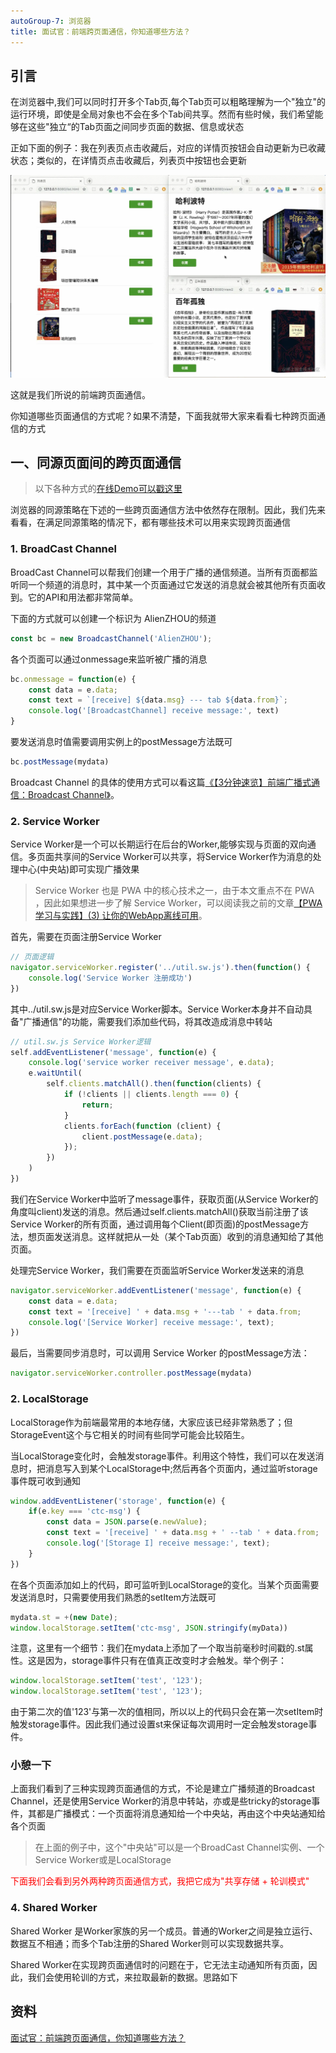 ```yaml
---
autoGroup-7: 浏览器
title: 面试官：前端跨页面通信，你知道哪些方法？
---
```

## 引言
在浏览器中,我们可以同时打开多个Tab页,每个Tab页可以粗略理解为一个"独立"的运行环境，即使是全局对象也不会在多个Tab间共享。然而有些时候，我们希望能够在这些"独立“的Tab页面之间同步页面的数据、信息或状态

正如下面的例子：我在列表页点击收藏后，对应的详情页按钮会自动更新为已收藏状态；类似的，在详情页点击收藏后，列表页中按钮也会更新

![demo](./images/169d767c01990c37~tplv-t2oaga2asx-zoom-in-crop-mark_3024_0_0_0.jpg)

这就是我们所说的前端跨页面通信。

你知道哪些页面通信的方式呢？如果不清楚，下面我就带大家来看看七种跨页面通信的方式

## 一、同源页面间的跨页面通信
> 以下各种方式的[在线Demo可以戳这里](https://alienzhou.github.io/cross-tab-communication/)

浏览器的同源策略在下述的一些跨页面通信方法中依然存在限制。因此，我们先来看看，在满足同源策略的情况下，都有哪些技术可以用来实现跨页面通信
### 1. BroadCast Channel
BroadCast Channel可以帮我们创建一个用于广播的通信频道。当所有页面都监听同一个频道的消息时，其中某一个页面通过它发送的消息就会被其他所有页面收到。它的API和用法都非常简单。

下面的方式就可以创建一个标识为 AlienZHOU的频道
```js
const bc = new BroadcastChannel('AlienZHOU');
```
各个页面可以通过onmessage来监听被广播的消息
```js
bc.onmessage = function(e) {
    const data = e.data;
    const text = `[receive] ${data.msg} --- tab ${data.from}`;
    console.log('[BroadcastChannel] receive message:', text)
}
```
要发送消息时值需要调用实例上的postMessage方法既可
```js
bc.postMessage(mydata)
```
Broadcast Channel 的具体的使用方式可以看这篇[《【3分钟速览】前端广播式通信：Broadcast Channel》](https://juejin.cn/post/6844903811228663815)。

### 2. Service Worker
Service Worker是一个可以长期运行在后台的Worker,能够实现与页面的双向通信。多页面共享间的Service Worker可以共享，将Service Worker作为消息的处理中心(中央站)即可实现广播效果

> Service Worker 也是 PWA 中的核心技术之一，由于本文重点不在 PWA ，因此如果想进一步了解 Service Worker，可以阅读我之前的文章[【PWA学习与实践】(3) 让你的WebApp离线可用](https://juejin.cn/post/6844903588691443725)。

首先，需要在页面注册Service Worker
```js
// 页面逻辑
navigator.serviceWorker.register('../util.sw.js').then(function() {
    console.log('Service Worker 注册成功')
})
```
其中../util.sw.js是对应Service Worker脚本。Service Worker本身并不自动具备"广播通信"的功能，需要我们添加些代码，将其改造成消息中转站

```js
// util.sw.js Service Worker逻辑
self.addEventListener('message', function(e) {
    console.log('service worker receiver message', e.data);
    e.waitUntil(
        self.clients.matchAll().then(function(clients) {
            if (!clients || clients.length === 0) {
                return;
            }
            clients.forEach(function (client) {
                client.postMessage(e.data);
            });
        })
    )
})
```
我们在Service Worker中监听了message事件，获取页面(从Service Worker的角度叫client)发送的消息。然后通过self.clients.matchAll()获取当前注册了该Service Worker的所有页面，通过调用每个Client(即页面)的postMessage方法，想页面发送消息。这样就把从一处（某个Tab页面）收到的消息通知给了其他页面。

处理完Service Worker，我们需要在页面监听Service Worker发送来的消息
```js
navigator.serviceWorker.addEventListener('message', function(e) {
    const data = e.data;
    const text = '[receive] ' + data.msg + '---tab ' + data.from;
    console.log('[Service Worker] receive message:', text);
})
```
最后，当需要同步消息时，可以调用 Service Worker 的postMessage方法：
```js
navigator.serviceWorker.controller.postMessage(mydata)
```

### 2. LocalStorage
LocalStorage作为前端最常用的本地存储，大家应该已经非常熟悉了；但StorageEvent这个与它相关的时间有些同学可能会比较陌生。

当LocalStorage变化时，会触发storage事件。利用这个特性，我们可以在发送消息时，把消息写入到某个LocalStorage中;然后再各个页面内，通过监听storage事件既可收到通知

```js
window.addEventListener('storage', function(e) {
    if(e.key === 'ctc-msg') {
        const data = JSON.parse(e.newValue);
        const text = '[receive] ' + data.msg + ' --tab ' + data.from;
        console.log('[Storage I] receive message:', text);
    }
})
```
在各个页面添加如上的代码，即可监听到LocalStorage的变化。当某个页面需要发送消息时，只需要使用我们熟悉的setItem方法既可
```js
mydata.st = +(new Date);
window.localStorage.setItem('ctc-msg', JSON.stringify(myData))
```
注意，这里有一个细节：我们在mydata上添加了一个取当前毫秒时间戳的.st属性。这是因为，storage事件只有在值真正改变时才会触发。举个例子：
```js
window.localStorage.setItem('test', '123');
window.localStorage.setItem('test', '123');
```
由于第二次的值'123'与第一次的值相同，所以以上的代码只会在第一次setItem时触发storage事件。因此我们通过设置st来保证每次调用时一定会触发storage事件。
### 小憩一下
上面我们看到了三种实现跨页面通信的方式，不论是建立广播频道的Broadcast Channel，还是使用Service Worker的消息中转站，亦或是些tricky的storage事件，其都是广播模式：一个页面将消息通知给一个中央站，再由这个中央站通知给各个页面
> 在上面的例子中，这个"中央站"可以是一个BroadCast Channel实例、一个Service Worker或是LocalStorage

<span style="color:red">下面我们会看到另外两种跨页面通信方式，我把它成为"共享存储 + 轮训模式"</span>

### 4. Shared Worker
Shared Worker 是Worker家族的另一个成员。普通的Worker之间是独立运行、数据互不相通；而多个Tab注册的Shared Worker则可以实现数据共享。

Shared Worker在实现跨页面通信时的问题在于，它无法主动通知所有页面，因此，我们会使用轮训的方式，来拉取最新的数据。思路如下


## 资料
[面试官：前端跨页面通信，你知道哪些方法？](https://juejin.cn/post/6844903811232825357)